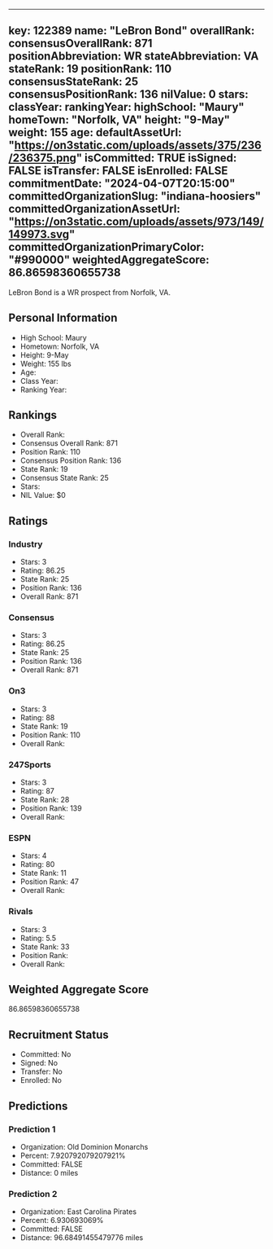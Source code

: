 ---
  key: 122389
  name: "LeBron Bond"
  overallRank: 
  consensusOverallRank: 871
  positionAbbreviation: WR
  stateAbbreviation: VA
  stateRank: 19
  positionRank: 110
  consensusStateRank: 25
  consensusPositionRank: 136
  nilValue: 0
  stars: 
  classYear: 
  rankingYear: 
  highSchool: "Maury"
  homeTown: "Norfolk, VA"
  height: "9-May"
  weight: 155
  age: 
  defaultAssetUrl: "https://on3static.com/uploads/assets/375/236/236375.png"
  isCommitted: TRUE
  isSigned: FALSE
  isTransfer: FALSE
  isEnrolled: FALSE
  commitmentDate: "2024-04-07T20:15:00"
  committedOrganizationSlug: "indiana-hoosiers"
  committedOrganizationAssetUrl: "https://on3static.com/uploads/assets/973/149/149973.svg"
  committedOrganizationPrimaryColor: "#990000"
  weightedAggregateScore: 86.86598360655738
  ---
  
  LeBron Bond is a WR prospect from Norfolk, VA.
  
  ## Personal Information
  - High School: Maury
  - Hometown: Norfolk, VA
  - Height: 9-May
  - Weight: 155 lbs
  - Age: 
  - Class Year: 
  - Ranking Year: 
  
  ## Rankings
  - Overall Rank: 
  - Consensus Overall Rank: 871
  - Position Rank: 110
  - Consensus Position Rank: 136
  - State Rank: 19
  - Consensus State Rank: 25
  - Stars: 
  - NIL Value: $0
  
  ## Ratings
  
  ### Industry
  - Stars: 3
  - Rating: 86.25
  - State Rank: 25
  - Position Rank: 136
  - Overall Rank: 871
  
  ### Consensus
  - Stars: 3
  - Rating: 86.25
  - State Rank: 25
  - Position Rank: 136
  - Overall Rank: 871
  
  ### On3
  - Stars: 3
  - Rating: 88
  - State Rank: 19
  - Position Rank: 110
  - Overall Rank: 
  
  ### 247Sports
  - Stars: 3
  - Rating: 87
  - State Rank: 28
  - Position Rank: 139
  - Overall Rank: 
  
  ### ESPN
  - Stars: 4
  - Rating: 80
  - State Rank: 11
  - Position Rank: 47
  - Overall Rank: 
  
  ### Rivals
  - Stars: 3
  - Rating: 5.5
  - State Rank: 33
  - Position Rank: 
  - Overall Rank: 
  
  ## Weighted Aggregate Score
  86.86598360655738
  
  ## Recruitment Status
  - Committed: No
  - Signed: No
  - Transfer: No
  - Enrolled: No
  
  
  
  ## Predictions
  
  ### Prediction 1
  - Organization: Old Dominion Monarchs
  - Percent: 7.920792079207921%
  - Committed: FALSE
  - Distance: 0 miles
  
  ### Prediction 2
  - Organization: East Carolina Pirates
  - Percent: 6.930693069%
  - Committed: FALSE
  - Distance: 96.68491455479776 miles
  